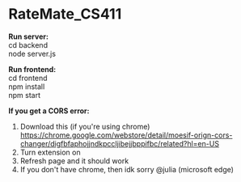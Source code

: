 # RateMate_CS411

__Run server:__  
cd backend  
node server.js  
  
__Run frontend:__  
cd frontend  
npm install  
npm start  

__If you get a CORS error:__  
1) Download this (if you're using chrome) https://chrome.google.com/webstore/detail/moesif-orign-cors-changer/digfbfaphojjndkpccljibejjbppifbc/related?hl=en-US
2) Turn extension on
3) Refresh page and it should work
4) If you don't have chrome, then idk sorry @julia (microsoft edge)
